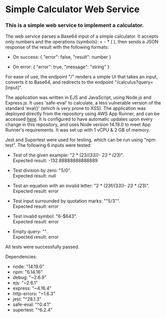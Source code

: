# Simple Calculator Web Service
### This is a simple web service to implement a calculator.  

The web service parses a Base64 input of a simple calculator. It accepts only numbers and the operations (symbols): + - * ( ),
then sends a JSON response of the result with the following formats:  

- On success: { "error": false, "result": number }  

- On error: { "error": true, "message": "string" }  

For ease of use, the endpoint "/" renders a simple UI that takes an input, converts it to Base64, and redirects to the endpoint "/calculus?query=[input]".  

The application was written in EJS and JavaScript, using Node.js and Express.js. It uses 'safe-eval' to calculate, a less vulnerable version of the standard 'eval()' (which is very prone to XSS).
The application was deployed directly from the repository using AWS App Runner, and can be accessed [here](https://byva2nabtm.us-east-2.awsapprunner.com). It is configured to have automatic updates upon every change in this repository, and uses Node version 14.19.0 to meet App Runner's requirements. It was set up with 1 vCPU & 2 GB of memory.

Jest and Supertest were used for testing, which can be run using "npm test". The following 6 inputs were tested:  
- Test of the given example: "2 * (23/(3*3))- 23 * (2*3)".  
Expected result: -132.88888888888889

- Test division by zero: "5/0".  
Expected result: null

- Test an equation with an invalid letter: "2 * (23f/(3*3))- 23 * (2*3)".  
Expected result: error

- Test input surrounded by quotation marks: ""5/3"".  
Expected result: error

- Test invalid symbol: "6-$643".  
Expected result: error

- Empty query: "".  
Expected result: error

All tests were successfully passed.

Dependencies:
- node: "14.19.0"
- npm: "6.14.16"
- debug: "~2.6.9"
- ejs: "~2.6.1"
- express: "~4.16.4"
- http-errors: "~1.6.3"
- jest: "^28.1.3"
- safe-eval: "^0.4.1"
- supertest: "^6.2.4"
